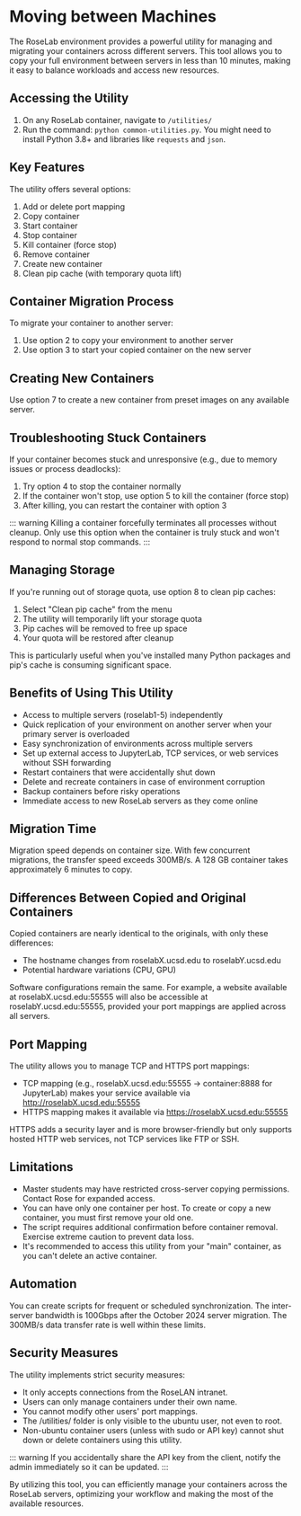 # Moving between Machines

The RoseLab environment provides a powerful utility for managing and migrating your containers across different servers. This tool allows you to copy your full environment between servers in less than 10 minutes, making it easy to balance workloads and access new resources.

## Accessing the Utility

1. On any RoseLab container, navigate to `/utilities/`
2. Run the command: `python common-utilities.py`. You might need to install Python 3.8+ and libraries like `requests` and `json`.

## Key Features

The utility offers several options:

1. Add or delete port mapping
2. Copy container
3. Start container
4. Stop container
5. Kill container (force stop)
6. Remove container
7. Create new container
8. Clean pip cache (with temporary quota lift)

## Container Migration Process

To migrate your container to another server:

1. Use option 2 to copy your environment to another server
2. Use option 3 to start your copied container on the new server

## Creating New Containers

Use option 7 to create a new container from preset images on any available server.

## Troubleshooting Stuck Containers

If your container becomes stuck and unresponsive (e.g., due to memory issues or process deadlocks):

1. Try option 4 to stop the container normally
2. If the container won't stop, use option 5 to kill the container (force stop)
3. After killing, you can restart the container with option 3

::: warning
Killing a container forcefully terminates all processes without cleanup. Only use this option when the container is truly stuck and won't respond to normal stop commands.
:::

## Managing Storage

If you're running out of storage quota, use option 8 to clean pip caches:

1. Select "Clean pip cache" from the menu
2. The utility will temporarily lift your storage quota
3. Pip caches will be removed to free up space
4. Your quota will be restored after cleanup

This is particularly useful when you've installed many Python packages and pip's cache is consuming significant space.

## Benefits of Using This Utility

- Access to multiple servers (roselab1-5) independently
- Quick replication of your environment on another server when your primary server is overloaded
- Easy synchronization of environments across multiple servers
- Set up external access to JupyterLab, TCP services, or web services without SSH forwarding
- Restart containers that were accidentally shut down
- Delete and recreate containers in case of environment corruption
- Backup containers before risky operations
- Immediate access to new RoseLab servers as they come online

## Migration Time

Migration speed depends on container size. With few concurrent migrations, the transfer speed exceeds 300MB/s. A 128 GB container takes approximately 6 minutes to copy.

## Differences Between Copied and Original Containers

Copied containers are nearly identical to the originals, with only these differences:
- The hostname changes from roselabX.ucsd.edu to roselabY.ucsd.edu
- Potential hardware variations (CPU, GPU)

Software configurations remain the same. For example, a website available at roselabX.ucsd.edu:55555 will also be accessible at roselabY.ucsd.edu:55555, provided your port mappings are applied across all servers.

## Port Mapping

The utility allows you to manage TCP and HTTPS port mappings:
- TCP mapping (e.g., roselabX.ucsd.edu:55555 → container:8888 for JupyterLab) makes your service available via http://roselabX.ucsd.edu:55555
- HTTPS mapping makes it available via https://roselabX.ucsd.edu:55555

HTTPS adds a security layer and is more browser-friendly but only supports hosted HTTP web services, not TCP services like FTP or SSH.

## Limitations

- Master students may have restricted cross-server copying permissions. Contact Rose for expanded access.
- You can have only one container per host. To create or copy a new container, you must first remove your old one.
- The script requires additional confirmation before container removal. Exercise extreme caution to prevent data loss.
- It's recommended to access this utility from your "main" container, as you can't delete an active container.

## Automation

You can create scripts for frequent or scheduled synchronization. The inter-server bandwidth is 100Gbps after the October 2024 server migration. The 300MB/s data transfer rate is well within these limits.

## Security Measures

The utility implements strict security measures:
- It only accepts connections from the RoseLAN intranet.
- Users can only manage containers under their own name.
- You cannot modify other users' port mappings.
- The /utilities/ folder is only visible to the ubuntu user, not even to root.
- Non-ubuntu container users (unless with sudo or API key) cannot shut down or delete containers using this utility.

::: warning
If you accidentally share the API key from the client, notify the admin immediately so it can be updated.
:::

By utilizing this tool, you can efficiently manage your containers across the RoseLab servers, optimizing your workflow and making the most of the available resources.